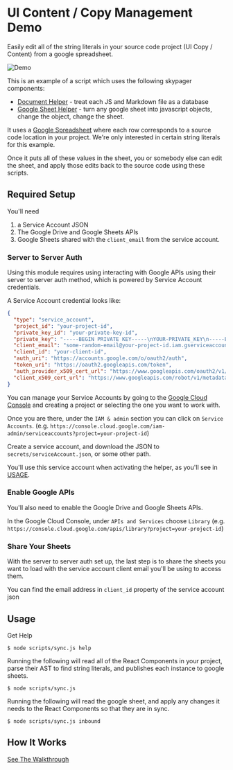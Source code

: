 # UI Content / Copy Management Demo 

Easily edit all of the string literals in your source code project (UI Copy / Content) 
from a google spreadsheet.

![Demo](./ui-copy-manager-sync.gif)

This is an example of a script which uses the following skypager components:

- [Document Helper](../../helpers/document) - treat each JS and Markdown file as a database 
- [Google Sheet Helper](../../helpers/google-sheet) - turn any google sheet into javascript objects, change the object, change the sheet.

It uses a [Google Spreadsheet](https://docs.google.com/spreadsheets/d/1VaxyqqBXHQ4xmqfsUHf6_zkcYDf3saiuMkB5xKDwxpQ/edit#gid=0) where each row 
corresponds to a source code location in your project.  We're only interested in certain string literals for this example.

Once it puts all of these values in the sheet, you or somebody else can edit the sheet, and apply those edits back to the source code using these scripts.

## Required Setup

You'll need

1) a Service Account JSON
2) The Google Drive and Google Sheets APIs
3) Google Sheets shared with the `client_email` from the service account.

### Server to Server Auth

Using this module requires using interacting with Google APIs using their server to server auth method, which is powered by Service Account credentials.

A Service Account credential looks like:

```json
{
  "type": "service_account",
  "project_id": "your-project-id",
  "private_key_id": "your-private-key-id",
  "private_key": "-----BEGIN PRIVATE KEY-----\nYOUR-PRIVATE_KEY\n-----END PRIVATE KEY-----\n",
  "client_email": "some-random-email@your-project-id.iam.gserviceaccount.com",
  "client_id": "your-client-id",
  "auth_uri": "https://accounts.google.com/o/oauth2/auth",
  "token_uri": "https://oauth2.googleapis.com/token",
  "auth_provider_x509_cert_url": "https://www.googleapis.com/oauth2/v1/certs",
  "client_x509_cert_url": "https://www.googleapis.com/robot/v1/metadata/x509/your-project-id.iam.gserviceaccount.com"
}
```

You can manage your Service Accounts by going to the [Google Cloud Console](https://console.cloud.google.com/) and creating a project or selecting the one you want to work with.

Once you are there, under the `IAM & admin` section you can click on `Service Accounts`. (e.g. `https://console.cloud.google.com/iam-admin/serviceaccounts?project=your-project-id`)

Create a service account, and download the JSON to `secrets/serviceAccount.json`, or some other path.

You'll use this service account when activating the helper, as you'll see in [USAGE](#usage).

### Enable Google APIs

You'll also need to enable the Google Drive and Google Sheets APIs.  

In the Google Cloud Console, under `APIs and Services` choose `Library` (e.g. `https://console.cloud.google.com/apis/library?project=your-project-id`)

### Share Your Sheets

With the server to server auth set up, the last step is to share the sheets you want to load with the service account client email you'll be using to access them.

You can find the email address in `client_id` property of the service account json

## Usage 

Get Help

```shell
$ node scripts/sync.js help
```

Running the following will read all of the React Components in your project, parse their AST to find string literals, and publishes each instance to google sheets.

```shell
$ node scripts/sync.js 
```

Running the following will read the google sheet, and apply any changes it needs to the React Components so that they are in sync.

```shell
$ node scripts/sync.js inbound
```

## How It Works

[See The Walkthrough](WALKTHROUGH.md)